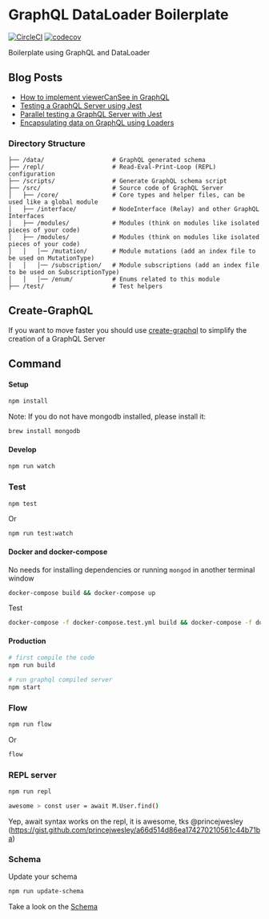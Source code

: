 # GraphQL DataLoader Boilerplate

[![CircleCI](https://circleci.com/gh/entria/graphql-dataloader-boilerplate.svg?style=svg)](https://circleci.com/gh/entria/graphql-dataloader-boilerplate)
[![codecov](https://codecov.io/gh/entria/graphql-dataloader-boilerplate/branch/master/graph/badge.svg)](https://codecov.io/gh/entria/graphql-dataloader-boilerplate)

Boilerplate using GraphQL and DataLoader

## Blog Posts
* [How to implement viewerCanSee in  GraphQL](https://medium.com/@sibelius/how-to-implement-viewercansee-in-graphql-78cc48de7464#.d9vpk6fvx)
* [Testing a GraphQL Server using Jest](https://medium.com/@sibelius/testing-a-graphql-server-using-jest-4e00d0e4980e)
* [Parallel testing a GraphQL Server with Jest](https://itnext.io/parallel-testing-a-graphql-server-with-jest-44e206f3e7d2)
* [Encapsulating data on GraphQL using Loaders](https://medium.com/@jonathancardoso/encapsulating-data-on-graphql-using-loaders-9387b805c4fc)

### Directory Structure

```
├── /data/                   # GraphQL generated schema
├── /repl/                   # Read-Eval-Print-Loop (REPL) configuration
├── /scripts/                # Generate GraphQL schema script
├── /src/                    # Source code of GraphQL Server
│   ├── /core/               # Core types and helper files, can be used like a global module
│   ├── /interface/          # NodeInterface (Relay) and other GraphQL Interfaces
│   ├── /modules/            # Modules (think on modules like isolated pieces of your code)
│   ├── /modules/            # Modules (think on modules like isolated pieces of your code)
│   │   │── /mutation/       # Module mutations (add an index file to be used on MutationType)
│   │   │── /subscription/   # Module subscriptions (add an index file to be used on SubscriptionType)
│   │   │── /enum/           # Enums related to this module
├── /test/                   # Test helpers
```

## Create-GraphQL
If you want to move faster you should use [create-graphql](https://github.com/lucasbento/create-graphql) to simplify the creation of a GraphQL Server

## Command

#### Setup
```bash
npm install
```
Note: If you do not have mongodb installed, please install it:
```bash
brew install mongodb
```
#### Develop
```bash
npm run watch
```

### Test
```bash
npm test
```

Or
```bash
npm run test:watch
```

#### Docker and docker-compose
No needs for installing dependencies or running `mongod` in another terminal window

```bash
docker-compose build && docker-compose up
```

Test
```bash
docker-compose -f docker-compose.test.yml build && docker-compose -f docker-compose.test.yml up
```

#### Production
```bash
# first compile the code
npm run build

# run graphql compiled server
npm start
```

### Flow
```bash
npm run flow
```

Or
```bash
flow
```

### REPL server
```bash
npm run repl

awesome > const user = await M.User.find()
```

Yep, await syntax works on the repl, it is awesome, tks @princejwesley (https://gist.github.com/princejwesley/a66d514d86ea174270210561c44b71ba)

### Schema
Update your schema
```bash
npm run update-schema
```

Take a look on the [Schema](https://github.com/entria/graphql-dataloader-boilerplate/blob/master/data/schema.graphql)
